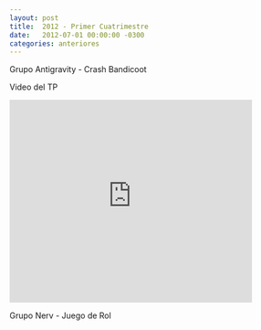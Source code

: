 ```yaml
---
layout: post
title:  2012 - Primer Cuatrimestre
date:   2012-07-01 00:00:00 -0300
categories: anteriores
---
```

Grupo Antigravity - Crash Bandicoot


Video del TP
<iframe width="425" height="355" src="https://www.youtube.com/embed/4vRUokNF4yQ" frameborder="0" allowfullscreen></iframe>


Grupo Nerv - Juego de Rol

